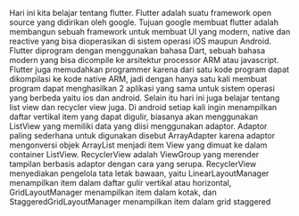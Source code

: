 Hari ini kita belajar tentang flutter. 
Flutter adalah suatu framework open source yang didirikan oleh google. Tujuan google membuat flutter adalah membangun sebuah framework untuk membuat UI yang modern, native dan reactive yang bisa dioperasikan di sistem operasi iOS maupun Android. 
Flutter diprogram dengan menggunakan bahasa Dart, sebuah bahasa modern yang bisa dicompile ke arsitektur processor ARM atau javascript. Flutter juga memudahkan programmer karena dari satu kode program dapat dikompilasi ke kode native ARM, jadi dengan hanya satu kali membuat program dapat menghasilkan 2 aplikasi yang sama untuk sistem operasi yang berbeda yaitu ios dan android. 
Selain itu hari ini juga belajar tentang list view dan recycler view juga. 
Di android setiap kali ingin menampilkan daftar vertikal item yang dapat digulir, biasanya akan menggunakan ListView yang memiliki data yang diisi menggunakan adaptor. Adaptor paling sederhana untuk digunakan disebut ArrayAdapter karena adaptor mengonversi objek ArrayList menjadi item View yang dimuat ke dalam container ListView. 
RecyclerView adalah ViewGroup yang merender tampilan berbasis adaptor dengan cara yang serupa. RecyclerView menyediakan pengelola tata letak bawaan, yaitu LinearLayoutManager menampilkan item dalam daftar gulir vertikal atau horizontal, GridLayoutManager menampilkan item dalam kotak, dan StaggeredGridLayoutManager menampilkan item dalam grid staggered

